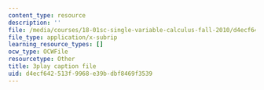 ```yaml
---
content_type: resource
description: ''
file: /media/courses/18-01sc-single-variable-calculus-fall-2010/d4ecf642513f9968e39bdbf8469f3539_60VGKnYBpbg.srt
file_type: application/x-subrip
learning_resource_types: []
ocw_type: OCWFile
resourcetype: Other
title: 3play caption file
uid: d4ecf642-513f-9968-e39b-dbf8469f3539
---
```

